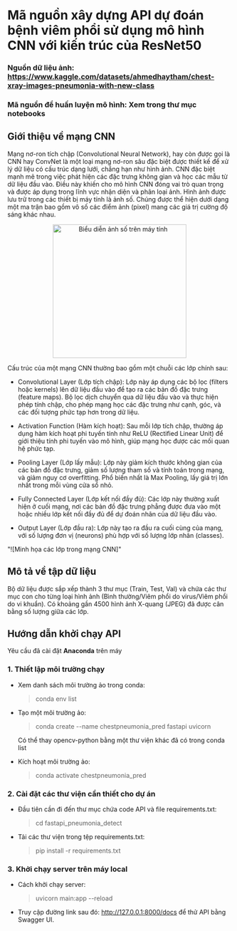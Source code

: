 # Mã nguồn xây dựng API dự đoán bệnh viêm phổi sử dụng mô hình CNN với kiến trúc của ResNet50

### Nguồn dữ liệu ảnh: https://www.kaggle.com/datasets/ahmedhaytham/chest-xray-images-pneumonia-with-new-class

### Mã nguồn để huấn luyện mô hình: Xem trong thư mục **notebooks**

## Giới thiệu về mạng CNN

Mạng nơ-ron tích chập (Convolutional Neural Network), hay còn được gọi là CNN hay ConvNet là một loại mạng nơ-ron sâu đặc biệt được thiết kế để xử lý dữ liệu có cấu trúc dạng lưới, chẳng hạn như hình ảnh. CNN đặc biệt mạnh mẽ trong việc phát hiện các đặc trưng không gian và học các mẫu từ dữ liệu đầu vào. Điều này khiến cho mô hình CNN đóng vai trò quan trọng và được áp dụng trong lĩnh vực nhận diện và phân loại ảnh.
Hình ảnh được lưu trữ trong các thiết bị máy tính là ảnh số. Chúng được thể hiện dưới dạng một ma trận bao gồm vô số các điểm ảnh (pixel) mang các giá trị cường độ sáng khác nhau.

<div style="text-align: center;">
  <img src="https://github.com/user-attachments/assets/169a4d7e-095e-4f03-ade5-a7afc13996b8" alt="Biểu diễn ảnh số trên máy tính" width="300"/>
</div>

Cấu trúc của một mạng CNN thường bao gồm một chuỗi các lớp chính sau: <br>

- Convolutional Layer (Lớp tích chập): Lớp này áp dụng các bộ lọc (filters hoặc kernels) lên dữ liệu đầu vào để tạo ra các bản đồ đặc trưng (feature maps). Bộ lọc dịch chuyển qua dữ liệu đầu vào và thực hiện phép tính chập, cho phép mạng học các đặc trưng như cạnh, góc, và các đối tượng phức tạp hơn trong dữ liệu.

- Activation Function (Hàm kích hoạt): Sau mỗi lớp tích chập, thường áp dụng hàm kích hoạt phi tuyến tính như ReLU (Rectified Linear Unit) để giới thiệu tính phi tuyến vào mô hình, giúp mạng học được các mối quan hệ phức tạp.

- Pooling Layer (Lớp lấy mẫu): Lớp này giảm kích thước không gian của các bản đồ đặc trưng, giảm số lượng tham số và tính toán trong mạng, và giảm nguy cơ overfitting. Phổ biến nhất là Max Pooling, lấy giá trị lớn nhất trong mỗi vùng cửa sổ nhỏ.

- Fully Connected Layer (Lớp kết nối đầy đủ): Các lớp này thường xuất hiện ở cuối mạng, nơi các bản đồ đặc trưng phẳng được đưa vào một hoặc nhiều lớp kết nối đầy đủ để dự đoán nhãn của dữ liệu đầu vào.

- Output Layer (Lớp đầu ra): Lớp này tạo ra đầu ra cuối cùng của mạng, với số lượng đơn vị (neurons) phù hợp với số lượng lớp nhãn (classes).

"![Minh họa các lớp trong mạng CNN]"

## Mô tả về tập dữ liệu

Bộ dữ liệu được sắp xếp thành 3 thư mục (Train, Test, Val) và chứa các thư mục con cho từng loại hình ảnh (Bình thường/Viêm phổi do virus/Viêm phổi do vi khuẩn). Có khoảng gần 4500 hình ảnh X-quang (JPEG) đã được cân bằng số lượng giữa các lớp.

## Hướng dẫn khởi chạy API

Yêu cầu đã cài đặt **Anaconda** trên máy
<br>

### 1. Thiết lập môi trường chạy

- Xem danh sách môi trường ảo trong conda:

  > conda env list

- Tạo một môi trường ảo:

  > conda create --name chestpneumonia_pred fastapi uvicorn

  Có thể thay opencv-python bằng một thư viện khác đã có trong conda list

- Kích hoạt môi trường ảo:
  > conda activate chestpneumonia_pred

### 2. Cài đặt các thư viện cần thiết cho dự án

- Đầu tiên cần đi đến thư mục chứa code API và file requirements.txt:

  > cd fastapi_pneumonia_detect

- Tải các thư viện trong tệp requirements.txt:

  > pip install -r requirements.txt

### 3. Khởi chạy server trên máy local

- Cách khởi chạy server:

  > uvicorn main:app --reload

- Truy cập đường link sau đó: http://127.0.0.1:8000/docs để thử API bằng Swagger UI.
